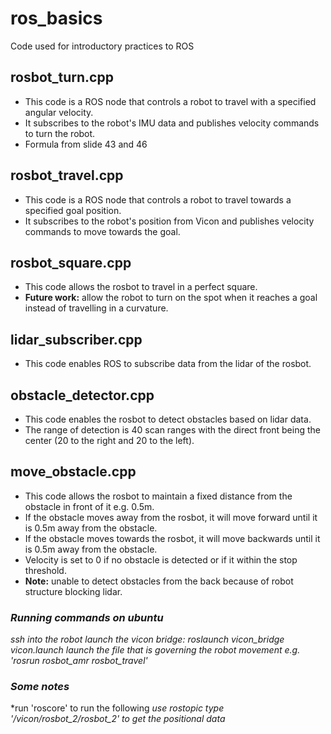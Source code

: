 # ros_basics
Code used for introductory practices to ROS

## rosbot_turn.cpp
* This code is a ROS node that controls a robot to travel with a specified angular velocity.
* It subscribes to the robot's IMU data and publishes velocity commands to turn the robot.
* Formula from slide 43 and 46

## rosbot_travel.cpp
* This code is a ROS node that controls a robot to travel towards a specified goal position.
* It subscribes to the robot's position from Vicon and publishes velocity commands to move towards the goal.

## rosbot_square.cpp
* This code allows the rosbot to travel in a perfect square. 
* **Future work:** allow the robot to turn on the spot when it reaches a goal instead of travelling in a curvature.

## lidar_subscriber.cpp
* This code enables ROS to subscribe data from the lidar of the rosbot.

## obstacle_detector.cpp
* This code enables the rosbot to detect obstacles based on lidar data.
* The range of detection is 40 scan ranges with the direct front being the center (20 to the right and 20 to the left). 

## move_obstacle.cpp
* This code allows the rosbot to maintain a fixed distance from the obstacle in front of it e.g. 0.5m.
* If the obstacle moves away from the rosbot, it will move forward until it is 0.5m away from the obstacle.
* If the obstacle moves towards the rosbot, it will move backwards until it is 0.5m away from the obstacle.
* Velocity is set to 0 if no obstacle is detected or if it within the stop threshold. 
* **Note:** unable to detect obstacles from the back because of robot structure blocking lidar. 

### *Running commands on ubuntu*
*ssh into the robot*
*launch the vicon bridge: roslaunch vicon_bridge vicon.launch*
*launch the file that is governing the robot movement e.g. 'rosrun rosbot_amr rosbot_travel'*

### *Some notes*
*run 'roscore' to run the following
*use rostopic type '/vicon/rosbot_2/rosbot_2' to get the positional data*
